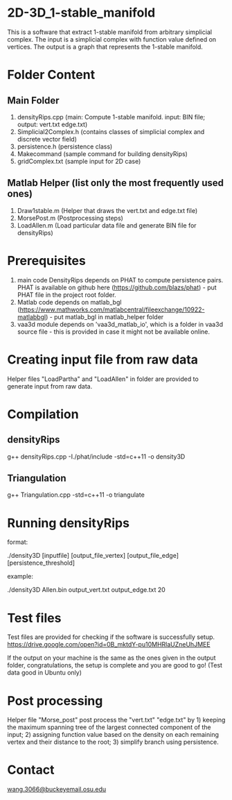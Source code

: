 # 2D-3D_1-stable_manifold
This is a software that extract 1-stable manifold from arbitrary simplicial complex. The input is a simplicial complex with function value defined on vertices. The output is a graph that represents the 1-stable manifold.

# Folder Content

## Main Folder

1. densityRips.cpp           (main: Compute 1-stable manifold. input: BIN file; output: vert.txt edge.txt)
2. Simplicial2Complex.h      (contains classes of simplicial complex and discrete vector field)
3. persistence.h             (persistence class)
4. Makecommand               (sample command for building densityRips)
5. gridComplex.txt           (sample input for 2D case)

## Matlab Helper (list only the most frequently used ones)
1. Draw1stable.m (Helper that draws the vert.txt and edge.txt file)
2. MorsePost.m (Postprocessing steps)
3. LoadAllen.m (Load particular data file and generate BIN file for densityRips)

# Prerequisites
1. main code DensityRips depends on PHAT to compute persistence pairs. PHAT is available on github here (https://github.com/blazs/phat) - put PHAT file in the project root folder.
2. Matlab code depends on matlab_bgl (https://www.mathworks.com/matlabcentral/fileexchange/10922-matlabbgl) - put matlab_bgl in matlab_helper folder
3. vaa3d module depends on 'vaa3d_matlab_io', which is a folder in vaa3d source file - this is provided in case it might not be available online.

# Creating input file from raw data
Helper files "LoadPartha" and "LoadAllen" in <matlabHelper> folder are provided to generate input from raw data. 

# Compilation
## densityRips
g++ densityRips.cpp -I./phat/include -std=c++11 -o density3D
## Triangulation
g++ Triangulation.cpp -std=c++11 -o triangulate

# Running densityRips

format:

./density3D [inputfile] [output_file_vertex] [output_file_edge] [persistence_threshold]

example:

./density3D Allen.bin output_vert.txt output_edge.txt 20

# Test files
Test files are provided for checking if the software is successfully setup. 
https://drive.google.com/open?id=0B_mktdY-pu10MHRlaUZneUhJMEE

If the output on your machine is the same as the ones given in the output folder, congratulations, the setup is complete and you are good to go! (Test data good in Ubuntu only)


# Post processing
Helper file "Morse_post" post process the "vert.txt" "edge.txt" by 1) keeping the maximum spanning tree of the largest connected component of the input; 2) assigning function value based on the density on each remaining vertex and their distance to the root; 3) simplify branch using persistence.


# Contact
wang.3066@buckeyemail.osu.edu

